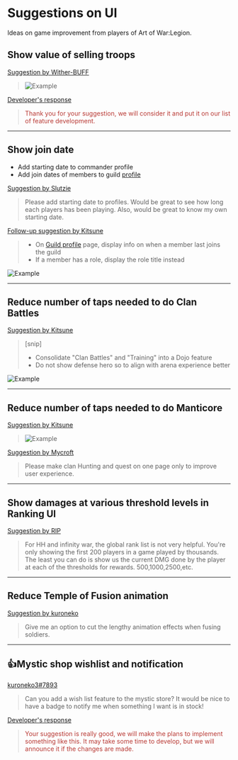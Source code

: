 # Suggestions on UI

Ideas on game improvement from players of Art of War:Legion.

## Show value of selling troops
[Suggestion by Wither-BUFF](https://discord.com/channels/658594298983350293/659077000027308104/927278145130864700)
> ![Example](https://cdn.discordapp.com/attachments/924219961432489984/927278124239040642/PicsArt_01-02-08.11.18.jpg)

[Developer's response](https://discord.com/channels/658594298983350293/754929508427104258/931147922559598633)
<blockquote style="color:#b93a35">
Thank you for your suggestion, we will consider it and put it on our list
of feature development.
</blockquote>

----

## Show join date

* Add starting date to commander profile
* Add join dates of members to guild [profile](structure/profiles)

[Suggestion by Slutzie](https://discord.com/channels/658594298983350293/659077000027308104/931971155345162260)
> Please add starting date to profiles. Would be great to see how long
> each players has been playing. Also, would be great to know my own
> starting date.

[Follow-up suggestion by Kitsune](https://discord.com/channels/658594298983350293/659077000027308104/933207172911890512)
> * On [Guild profile](structure/profiles) page, display info on when a member last joins the guild
> * If a member has a role, display the role title instead

![Example](https://cdn.discordapp.com/attachments/713054635681644545/933207121561010196/unknown.png)

----

## Reduce number of taps needed to do Clan Battles

[Suggestion by Kitsune](https://discord.com/channels/658594298983350293/659077000027308104/932544473815207986)
> [snip]
> - Consolidate "Clan Battles" and "Training" into a Dojo feature
> - Do not show defense hero so to align with arena experience better

![Example](https://cdn.discordapp.com/attachments/713054635681644545/932544244462268436/ui-arena-dojo.png)

----

## Reduce number of taps needed to do Manticore

[Suggestion by Kitsune](https://discord.com/channels/658594298983350293/659077000027308104/931495467920031764)
> ![Example](https://cdn.discordapp.com/attachments/713054635681644545/931495226051272712/IMG_8238.png)

[Suggestion by Mycroft](https://discord.com/channels/658594298983350293/659077000027308104/931041575369326603)
> Please make clan Hunting and quest on one page only to improve user experience.

----

## Show damages at various threshold levels in Ranking UI
[Suggestion by RIP](https://discord.com/channels/658594298983350293/659077000027308104/932785870468182017)
> For HH and infinity war, the global rank list is not very helpful.
> You're only showing the first 200 players in a game played by thousands.
> The least you can do is show us the current DMG done by the player at
> each of the thresholds for rewards. 500,1000,2500,etc.

----

## Reduce Temple of Fusion animation
[Suggestion by kuroneko](https://discord.com/channels/658594298983350293/659077000027308104/932097182708924466)
> Give me an option to cut the lengthy animation effects when fusing soldiers.

----

## 👍Mystic shop wishlist and notification

[kuroneko3#7893](https://discord.com/channels/658594298983350293/659077000027308104/921664715464257546)
> Can you add a wish list feature to the mystic store?
> It would be nice to have a badge to notify me when something I want is in stock!

[Developer's response](https://discord.com/channels/658594298983350293/754929508427104258/926315631442292746)
<blockquote style="color:#b93a35">
Your suggestion is really good, we will make the plans to implement
something like this. It may take some time to develop, but we will
announce it if the changes are made.
</blockquote>
